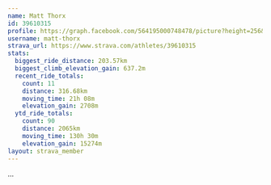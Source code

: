 ```yaml
---
name: Matt Thorx
id: 39610315
profile: https://graph.facebook.com/564195000748478/picture?height=256&width=256
username: matt-thorx
strava_url: https://www.strava.com/athletes/39610315
stats:
  biggest_ride_distance: 203.57km
  biggest_climb_elevation_gain: 637.2m
  recent_ride_totals:
    count: 11
    distance: 316.68km
    moving_time: 21h 08m
    elevation_gain: 2708m
  ytd_ride_totals:
    count: 90
    distance: 2065km
    moving_time: 130h 30m
    elevation_gain: 15274m
layout: strava_member
--- 
```

...
